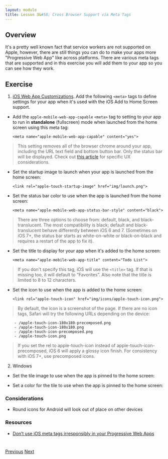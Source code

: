 ```yaml
---
layout: module
title: Lesson 3&#58; Cross Browser Support via Meta Tags
---
```


## Overview
It's a pretty well known fact that service workers are not supported on Apple, however, there are still things you can do to make your apps more "Progressive Web App" like across platforms. There are various meta tags that are supported and in this exercise you will add them to your app so you can see how they work.

## Exercise 

1. [iOS Web App Customizations](https://developer.apple.com/library/content/documentation/AppleApplications/Reference/SafariWebContent/ConfiguringWebApplications/ConfiguringWebApplications.html). Add the following `<meta>` tags to define settings for your app when it's used with the iOS Add to Home Screen support.

- Add the `apple-mobile-web-app-capable` `<meta>` tag to setting to your app to run in **standalone** (fullscreen) mode when launched from the home screen using this meta tag:

    `<meta name="apple-mobile-web-app-capable" content="yes">`

>This setting removes all of the browser chrome around your app, including the URL text field and bottom button bar. Only the status bar will be displayed. Check out [this article](https://medium.com/@firt/dont-use-ios-web-app-meta-tag-irresponsibly-in-your-progressive-web-apps-85d70f4438cb) for specific UX considerations.


- Set the startup image to launch when your app is launched from the home screen:

    `<link rel="apple-touch-startup-image" href="img/launch.png">`

- Set the status bar color to use when the app is launched from the home screen:

    `<meta name="apple-mobile-web-app-status-bar-style" content="black">`

>There are three options to choose from: default, black, and black-translucent. The most compatibility is black; default and black-translucent behave differently between iOS 6 and 7. (Sometimes on iOS 7+, the status bar starts as white-on-white or black-on-black and requires a restart of the app to fix it).

- Set the title to display for your app when it's added to the home screen:

    `<meta name="apple-mobile-web-app-title" content="Todo List">`

>If you don't specify this tag, iOS will use the `<title>` tag. If that is missing too, it will default to “Favorites”. Also note that the title is limited to 8 to 12 characters.    

-  Set the icon to use when the app is added to the home screen:

    `<link rel="apple-touch-icon" href="img/icons/apple-touch-icon.png">`

>By default, the icon is a screenshot of the page. If there are no icon tags, Safari will try the following URLs depending on the device:

        - /apple-touch-icon-180x180-precomposed.png
        - /apple-touch-icon-180x180.png
        - /apple-touch-icon-precomposed.png
        - /apple-touch-icon.png

>If you set the rel to apple-touch-icon instead of apple-touch-icon-precomposed, iOS 6 will apply a glossy icon finish. For consistency with iOS 7+, use precomposed icons.

2. Windows 

- Set the tile image to use when the app is pinned to the home screen:

    <meta name="msapplication-TileImage" content="img/icons/mstile-150x150.png">

- Set a color for the tile to use when the app is pinned to the home screen:

    <meta name="msapplication-TileColor" content="#2F3BA2">

### Considerations
- Round icons for Android will look out of place on other devices

### Resources
- [Don’t use iOS meta tags irresponsibly in your Progressive Web Apps](https://medium.com/@firt/dont-use-ios-web-app-meta-tag-irresponsibly-in-your-progressive-web-apps-85d70f4438cb)


<div class="row" style="margin-top:40px;">
<div class="col-sm-12">
<a href="lesson2.html" class="btn btn-default"><i class="glyphicon glyphicon-chevron-left"></i> Previous</a>
<a href="lesson4.html" class="btn btn-default pull-right">Next <i class="glyphicon
glyphicon-chevron-right"></i></a>
</div>
</div>

